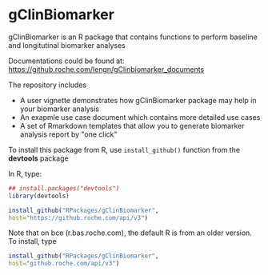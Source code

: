 # gClinBiomarker

gClinBiomarker is an R package that contains functions to perform baseline and longitutinal biomarker analyses 

Documentations could be found at:
https://github.roche.com/lengn/gClinbiomarker_documents

The repository includes
- A user vignette demonstrates how gClinBiomarker package may help in your biomarker analysis
- An exapmle use case document which contains more detailed use cases
- A set of Rmarkdown templates that allow you to generate biomarker analysis report by "one click"

To install this package from R, use `install_github()` function from the **devtools** package

In R, type:

```r
## install.packages("devtools")
library(devtools)

install_github("RPackages/gClinBiomarker",
host="https://github.roche.com/api/v3")
```



Note that on bce (r.bas.roche.com), the default R is from an older version. To install, type

```r
install_github("RPackages/gClinBiomarker",
host="github.roche.com/api/v3")
```
